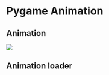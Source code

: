 # Pygame Animation

## Animation
![](https://img.plantuml.biz/plantuml/png/hLPDRzim3BtxLmYvD5aN5BiEnT1kIOjUqYBDkaDH68gjEC9asP1fh46M_pvAbZybfvS5I0AJZq-F5CdafW2ge4n540bQ5EHMyfG2poGv1WHVnnrd8ZwHEH6yWDSxHLFsHdRwgnW0OXx1Qm7gCzdGv8q0JIh40FOZAoNyp3SyPOg0_Xm0k0Hyn-nzO5zmnI8jxG6Oebl1y4HhEOk4JBN8a5jJA-tgmgIUCjXdySMLjHsnCC2Z4xaa8gFn51CZEONzp28iB660XDPsh3Xq39IvO7Mv41HM9PlEXa2ThVQRZ5rtnMCAgb6wg1OqH6wpJ11UXBcW1ouJbsgLIKQqTyn5ouAD-1Gh68mStBPCaGiEuVQWPPg2uNSeCMz_e64kyvW2c-eof8Lp-7EfTZJIvsDv50eu1G4Ibn4GKzj1bxO1A2bX0vy-8owLqTeXmk8wD5gy5kvXC0FZiQD2JHemMQPj1suEUItoajmzhd_ThXVsQRryMQwVb_RfwM5r7puzhkw7ps6DG_ASHhynhxQTBJNTec2AkLH3N0_8gA_k_u7FdR2AtfrFnN96OSHfMZqKJ2QmRo0jjhtTq4nZ64vdPFxDdLeJSlfOg1xm_oTqR16D9o7PEzH9O8oLtRaki-NyL_MT5cpJSRiATB37rOoxdjhuhC9wnMWcEyC3H9_CZt5sXCzVIWTH9-pT9Nw4PoTKRL3LhFiBCZGliZ_oWtfcG4NOg-hPehbmJ-5Yb3sTjJVVxiJhURiWE-R9bmdvXFqoIQayJAfbrd5dS_JrVYc_sghqGVr5u_3NzBZYnkAQNN7EhuSnQ9O2IckixihmJd8pfzT_lUHDjCUlnGNjd1X4_wwzthf1Rd0nu_-RVm00)

## Animation loader
